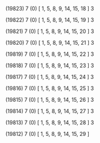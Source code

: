 (19823) 7 (0) [ 1, 5, 8, 9, 14, 15, 18 ] 3 


(19822) 7 (0) [ 1, 5, 8, 9, 14, 15, 19 ] 3 


(19821) 7 (0) [ 1, 5, 8, 9, 14, 15, 20 ] 3 


(19820) 7 (0) [ 1, 5, 8, 9, 14, 15, 21 ] 3 


(19819) 7 (0) [ 1, 5, 8, 9, 14, 15, 22 ] 3 


(19818) 7 (0) [ 1, 5, 8, 9, 14, 15, 23 ] 3 


(19817) 7 (0) [ 1, 5, 8, 9, 14, 15, 24 ] 3 


(19816) 7 (0) [ 1, 5, 8, 9, 14, 15, 25 ] 3 


(19815) 7 (0) [ 1, 5, 8, 9, 14, 15, 26 ] 3 


(19814) 7 (0) [ 1, 5, 8, 9, 14, 15, 27 ] 3 


(19813) 7 (0) [ 1, 5, 8, 9, 14, 15, 28 ] 3 


(19812) 7 (0) [ 1, 5, 8, 9, 14, 15, 29 ]  

